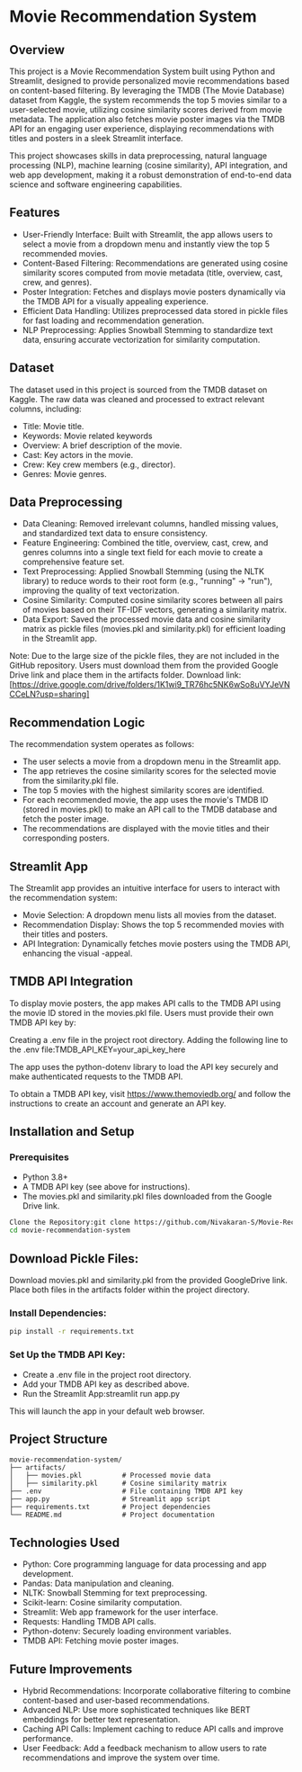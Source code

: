 # Movie Recommendation System

## Overview

This project is a Movie Recommendation System built using Python and Streamlit, designed to provide personalized movie recommendations based on content-based filtering. By leveraging the TMDB (The Movie Database) dataset from Kaggle, the system recommends the top 5 movies similar to a user-selected movie, utilizing cosine similarity scores derived from movie metadata. The application also fetches movie poster images via the TMDB API for an engaging user experience, displaying recommendations with titles and posters in a sleek Streamlit interface.

This project showcases skills in data preprocessing, natural language processing (NLP), machine learning (cosine similarity), API integration, and web app development, making it a robust demonstration of end-to-end data science and software engineering capabilities.

## Features

- User-Friendly Interface: Built with Streamlit, the app allows users to select a movie from a dropdown menu and instantly view the top 5 recommended movies.
- Content-Based Filtering: Recommendations are generated using cosine similarity scores computed from movie metadata (title, overview, cast, crew, and genres).
- Poster Integration: Fetches and displays movie posters dynamically via the TMDB API for a visually appealing experience.
- Efficient Data Handling: Utilizes preprocessed data stored in pickle files for fast loading and recommendation generation.
- NLP Preprocessing: Applies Snowball Stemming to standardize text data, ensuring accurate vectorization for similarity computation.

## Dataset
The dataset used in this project is sourced from the TMDB dataset on Kaggle. The raw data was cleaned and processed to extract relevant columns, including:

- Title: Movie title.
- Keywords: Movie related keywords
- Overview: A brief description of the movie.
- Cast: Key actors in the movie.
- Crew: Key crew members (e.g., director).
- Genres: Movie genres.

## Data Preprocessing

- Data Cleaning: Removed irrelevant columns, handled missing values, and standardized text data to ensure consistency.
- Feature Engineering: Combined the title, overview, cast, crew, and genres columns into a single text field for each movie to create a comprehensive feature set.
- Text Preprocessing:
Applied Snowball Stemming (using the NLTK library) to reduce words to their root form (e.g., "running" → "run"), improving the quality of text vectorization.
- Cosine Similarity: Computed cosine similarity scores between all pairs of movies based on their TF-IDF vectors, generating a similarity matrix.
- Data Export: Saved the processed movie data and cosine similarity matrix as pickle files (movies.pkl and similarity.pkl) for efficient loading in the Streamlit app.

Note: Due to the large size of the pickle files, they are not included in the GitHub repository. Users must download them from the provided Google Drive link and place them in the artifacts folder.
Download link: [https://drive.google.com/drive/folders/1K1wi9_TR76hc5NK6wSo8uVYJeVNCCeLN?usp=sharing]

## Recommendation Logic
The recommendation system operates as follows:

- The user selects a movie from a dropdown menu in the Streamlit app.
- The app retrieves the cosine similarity scores for the selected movie from the similarity.pkl file.
- The top 5 movies with the highest similarity scores are identified.
- For each recommended movie, the app uses the movie's TMDB ID (stored in movies.pkl) to make an API call to the TMDB database and fetch the poster image.
- The recommendations are displayed with the movie titles and their corresponding posters.

## Streamlit App
The Streamlit app provides an intuitive interface for users to interact with the recommendation system:

- Movie Selection: A dropdown menu lists all movies from the dataset.
- Recommendation Display: Shows the top 5 recommended movies with their titles and posters.
- API Integration: Dynamically fetches movie posters using the TMDB API, enhancing the visual -appeal.

## TMDB API Integration
To display movie posters, the app makes API calls to the TMDB API using the movie ID stored in the movies.pkl file. Users must provide their own TMDB API key by:

Creating a .env file in the project root directory.
Adding the following line to the .env file:TMDB_API_KEY=your_api_key_here


The app uses the python-dotenv library to load the API key securely and make authenticated requests to the TMDB API.

To obtain a TMDB API key, visit https://www.themoviedb.org/ and follow the instructions to create an account and generate an API key.

## Installation and Setup

### Prerequisites
- Python 3.8+
- A TMDB API key (see above for instructions).
- The movies.pkl and similarity.pkl files downloaded from the Google Drive link.

```bash
Clone the Repository:git clone https://github.com/Nivakaran-S/Movie-Recommendation.git
cd movie-recommendation-system
```

## Download Pickle Files:
Download movies.pkl and similarity.pkl from the provided GoogleDrive link.
Place both files in the artifacts folder within the project directory.


### Install Dependencies:
```bash
pip install -r requirements.txt
```

### Set Up the TMDB API Key:
- Create a .env file in the project root directory.
- Add your TMDB API key as described above.
- Run the Streamlit App:streamlit run app.py

This will launch the app in your default web browser.

## Project Structure
```
movie-recommendation-system/
├── artifacts/
│   ├── movies.pkl          # Processed movie data
│   ├── similarity.pkl      # Cosine similarity matrix
├── .env                    # File containing TMDB API key
├── app.py                  # Streamlit app script
├── requirements.txt        # Project dependencies
└── README.md               # Project documentation
```

## Technologies Used

- Python: Core programming language for data processing and app development.
- Pandas: Data manipulation and cleaning.
- NLTK: Snowball Stemming for text preprocessing.
- Scikit-learn: Cosine similarity computation.
- Streamlit: Web app framework for the user interface.
- Requests: Handling TMDB API calls.
- Python-dotenv: Securely loading environment variables.
- TMDB API: Fetching movie poster images.

## Future Improvements

- Hybrid Recommendations: Incorporate collaborative filtering to combine content-based and user-based recommendations.
- Advanced NLP: Use more sophisticated techniques like BERT embeddings for better text representation.
- Caching API Calls: Implement caching to reduce API calls and improve performance.
- User Feedback: Add a feedback mechanism to allow users to rate recommendations and improve the system over time.

